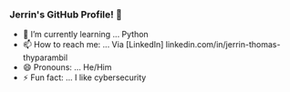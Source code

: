 ### Jerrin's GitHub Profile! 👋

- 🌱 I’m currently learning ... Python
- 📫 How to reach me: ... Via [LinkedIn] linkedin.com/in/jerrin-thomas-thyparambil
- 😄 Pronouns: ... He/Him
- ⚡ Fun fact: ... I like cybersecurity
